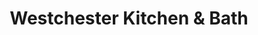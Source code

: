 ---
title: "Westchester Kitchen & Bath"
url: /yonkers/westchester-kitchen-und-bath/
shop: Küchen
---